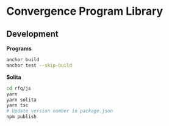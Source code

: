 # Convergence Program Library

## Development

**Programs**

```bash
anchor build
anchor test --skip-build
```

**Solita**

```bash
cd rfq/js
yarn
yarn solita
yarn tsc
# Update version number in package.json
npm publish
```
